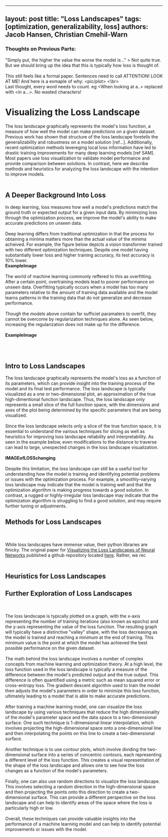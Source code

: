 
---
layout: post
title: "Loss Landscapes"
tags: [optimization, generalizability, loss]
authors: Jacob Hansen, Christian Cmehil-Warn
---

### Thoughts on Previous Parts: 
"Simply put, the higher the value the worse the model is..." > Not quite true. But we should bring up the idea that this is typically how loss is thought of. 
</br> 
</br> This still feels like a formal paper. Sentences need to call ATTENTION! LOOK AT ME! And here is a exmaple of why: \<pic/plot\>
<\br></br> Last thought, every word needs to count. eg \<When looking at a..\> replaced with \<in a...\>. No wasted characters!

# Visualizing the Loss Landscape 
The loss landscape graphically represents the model's loss function, a measure of how well the model can make predictions on a given dataset. Previous work has shown that structure of the loss landscape foretells the generalizability and robustness on a model solution \[ref...\]. 
Additionally, recent optimization methods levereging local loss information have led to drastic training improvements for many deep learning models \[ref SAM\]. Most papers use loss visualization to validate model performance and provide comparison between solutions. In contrast, here we describe methods and heuristics for analyzing the loss landscape with the intention to improve models. 
</br></br>
## A Deeper Background Into Loss
In deep learning, loss measures how well a model's predictions match the ground truth or expected output for a given input data. 
By minimizing loss through the optimization process, we improve the model's ability to make accurate predictions on unseen data. 
</br></br>
Deep learning differs from traditional optimization in that the process for obtaining a minima matters more than the actual value of the minima acheived.
For example, the figure below depicts a vision transformer trained with two different optimization techniques. Despite one model having substantially lower loss and higher training accuracy, its test accuracy is 10% lower. 
</br>**ExampleImage**</br></br>
The world of machine learning commonly reffered to this as overfitting. After a certain point, overtraining models lead to poorer performance on unseen data. Overfitting typically occurs when a model has too many parameters relative to the amount of training data available and the model learns patterns in the training data that do not generalize and decrease performance.
</br></br> 
Though the models above contain far sufficiet paramaters to overfit, they cannot be overcome by regularization techniques alone. As seen below, increasing the regularization does not make up for the difference. 
</br></br> 
**ExampleImage**

</br></br> 
## Intro to Loss Landscapes
The loss landscape graphically represents the model's loss as a function of its parameters, which can provide insight into the training process of the model and its final test performance. 
The loss landscape is typically visualized as a one or two-dimensional plot, an approximation of the true high-dimentional function landscape. Thus, the loss landscape only represents a small slice of the full function space, 
with the dimensions and axes of the plot being determined by the specific parameters that are being visualized. 
</br></br> 
Since the loss landscape selects only a slice of the true function space, it is essential to understand the various techniques for slicing as well as heuristics for improving loss landscape reliability and interpretability. 
As seen in the example below, even modifications to the distance to traverse can lead to large, unexpected changes in the loss landscape visualization. 
</br></br> 
**IMAGEofLOSSchanging**
</br></br> 
Despite this limitation, the loss landscape can still be a useful tool for understanding how the model is training and identifying potential problems or issues with the optimization process. 
For example, a smoothly-varying loss landscape may indicate that the model is training well and that the optimization algorithm is making progress towards a good solution. 
In contrast, a rugged or highly-irregular loss landscape may indicate that the optimization algorithm is struggling to find a good solution, and may require further tuning or adjustments.

## Methods for Loss Landscapes






</br></br> 
While loss landscapes have immense value, their python libraries 
are finicky. The original paper for [Visualizing the Loss Landscapes of Neural Networks](https://arxiv.org/pdf/1712.09913.pdf) 
published a github repository located [here](https://github.com/tomgoldstein/loss-landscape). Rather, we rec
</br></br> 


## Heuristics for Loss Landscapes


## Further Exploration of Loss Landscapes


</br></br>
The loss landscape is typically plotted on a graph, with the x-axis representing the number of training iterations (also known as epochs) and the y-axis representing the value of the loss function. The resulting graph will typically have a distinctive "valley" shape, with the loss decreasing as the model is trained and reaching a minimum at the end of training. This minimum value is the point at which the model has achieved the best possible performance on the given dataset.
</br></br>
The math behind the loss landscape involves a number of complex concepts from machine learning and optimization theory. At a high level, the loss function used in the loss landscape is typically a measure of the difference between the model's predicted output and the true output. This difference is often quantified using a metric such as mean squared error or cross-entropy loss. The gradient descent algorithm used to train the model then adjusts the model's parameters in order to minimize this loss function, ultimately leading to a model that is able to make accurate predictions.
</br></br>
After training a machine learning model, one can visualize the loss landscape by using various techniques that reduce the high dimensionality of the model's parameter space and the data space to a two-dimensional surface. One such technique is 1-dimensional linear interpolation, which involves projecting the high-dimensional space onto a one-dimensional line and then interpolating the points on this line to create a two-dimensional surface.
</br></br>
Another technique is to use contour plots, which involve dividing the two-dimensional surface into a series of concentric contours, each representing a different level of the loss function. This creates a visual representation of the shape of the loss landscape and allows one to see how the loss changes as a function of the model's parameters.
</br></br>
Finally, one can also use random directions to visualize the loss landscape. This involves selecting a random direction in the high-dimensional space and then projecting the points onto this direction to create a two-dimensional surface. This can provide a different perspective on the loss landscape and can help to identify areas of the space where the loss is particularly high or low.
</br></br>
Overall, these techniques can provide valuable insights into the performance of a machine learning model and can help to identify potential improvements or issues with the model.
</br></br>








